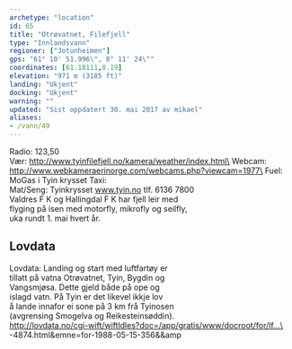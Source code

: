 ```yaml
---
archetype: "location"
id: 65
title: "Otrøvatnet, Filefjell"
type: "Innlandsvann"
regioner: ["Jotunheimen"]
gps: "61° 10' 51.996\", 8° 11' 24\""
coordinates: [61.18111,8.19]
elevation: "971 m (3185 ft)"
landing: "Ukjent"
docking: "Ukjent"
warning: ""
updated: "Sist oppdatert 30. mai 2017 av mikael"
aliases:
- /vann/49
---
```


Radio: 123,50\
Vær: http://www.tyinfilefjell.no/kamera/weather/index.html\
Webcam: http://www.webkameraerinorge.com/webcams.php?viewcam=1977\
Fuel:  MoGas i Tyin krysset      Taxi:\
Mat/Seng: Tyinkrysset www.tyin.no tlf. 6136 7800\
Valdres F K og Hallingdal F K har fjell leir med\
flyging på isen med motorfly, mikrofly og seilfly,\
uka rundt 1. mai hvert år.

## Lovdata

Lovdata: Landing og start med luftfartøy er\
tillatt på vatna Otrøvatnet, Tyin, Bygdin og\
Vangsmjøsa. Dette gjeld både på ope og\
islagd vatn. På Tyin er det likevel ikkje lov\
å lande innafor ei sone på 3 km frå Tyinosen\
(avgrensing Smogelva og Reikesteinsøddin).\
http://lovdata.no/cgi-wift/wiftldles?doc=/app/gratis/www/docroot/for/lf…\
-4874.html&emne=for-1988-05-15-356&&amp

